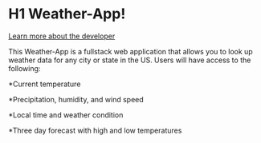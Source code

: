 # H1 Weather-App!

[Learn more about the developer](https://www.linkedin.com/in/stephen-garner-682357b7/)

This Weather-App is a fullstack web application that allows you to look up weather data for any city or state in the US. Users will have access to the following:

*Current temperature

*Precipitation, humidity, and wind speed 

*Local time and weather condition 

*Three day forecast with high and low temperatures 



